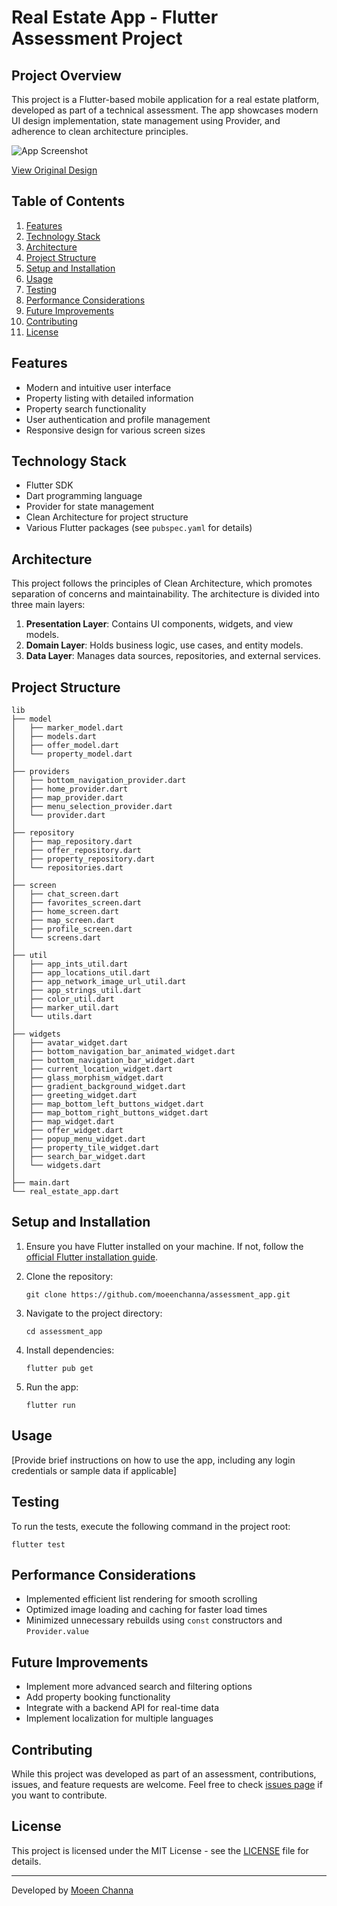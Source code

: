# Real Estate App - Flutter Assessment Project

## Project Overview

This project is a Flutter-based mobile application for a real estate platform, developed as part of a technical assessment. The app showcases modern UI design implementation, state management using Provider, and adherence to clean architecture principles.

![App Screenshot](https://cdn.dribbble.com/userupload/13098663/file/original-1edfb55ba7fba0334e532f095eb22da5.png?resize=1600x1200)

[View Original Design](https://dribbble.com/shots/23780608-Real-Estate-App)

## Table of Contents

1. [Features](#features)
2. [Technology Stack](#technology-stack)
3. [Architecture](#architecture)
4. [Project Structure](#project-structure)
5. [Setup and Installation](#setup-and-installation)
6. [Usage](#usage)
7. [Testing](#testing)
8. [Performance Considerations](#performance-considerations)
9. [Future Improvements](#future-improvements)
10. [Contributing](#contributing)
11. [License](#license)

## Features

- Modern and intuitive user interface
- Property listing with detailed information
- Property search functionality
- User authentication and profile management
- Responsive design for various screen sizes

## Technology Stack

- Flutter SDK
- Dart programming language
- Provider for state management
- Clean Architecture for project structure
- Various Flutter packages (see `pubspec.yaml` for details)

## Architecture

This project follows the principles of Clean Architecture, which promotes separation of concerns and maintainability. The architecture is divided into three main layers:

1. **Presentation Layer**: Contains UI components, widgets, and view models.
2. **Domain Layer**: Holds business logic, use cases, and entity models.
3. **Data Layer**: Manages data sources, repositories, and external services.

## Project Structure

```
lib
├── model
│   ├── marker_model.dart
│   ├── models.dart
│   ├── offer_model.dart
│   └── property_model.dart
│
├── providers
│   ├── bottom_navigation_provider.dart
│   ├── home_provider.dart
│   ├── map_provider.dart
│   ├── menu_selection_provider.dart
│   └── provider.dart
│
├── repository
│   ├── map_repository.dart
│   ├── offer_repository.dart
│   ├── property_repository.dart
│   └── repositories.dart
│
├── screen
│   ├── chat_screen.dart
│   ├── favorites_screen.dart
│   ├── home_screen.dart
│   ├── map_screen.dart
│   ├── profile_screen.dart
│   └── screens.dart
│
├── util
│   ├── app_ints_util.dart
│   ├── app_locations_util.dart
│   ├── app_network_image_url_util.dart
│   ├── app_strings_util.dart
│   ├── color_util.dart
│   ├── marker_util.dart
│   └── utils.dart
│
├── widgets
│   ├── avatar_widget.dart
│   ├── bottom_navigation_bar_animated_widget.dart
│   ├── bottom_navigation_bar_widget.dart
│   ├── current_location_widget.dart
│   ├── glass_morphism_widget.dart
│   ├── gradient_background_widget.dart
│   ├── greeting_widget.dart
│   ├── map_bottom_left_buttons_widget.dart
│   ├── map_bottom_right_buttons_widget.dart
│   ├── map_widget.dart
│   ├── offer_widget.dart
│   ├── popup_menu_widget.dart
│   ├── property_tile_widget.dart
│   ├── search_bar_widget.dart
│   └── widgets.dart
│
├── main.dart
└── real_estate_app.dart
```

## Setup and Installation

1. Ensure you have Flutter installed on your machine. If not, follow the [official Flutter installation guide](https://flutter.dev/docs/get-started/install).

2. Clone the repository:
   ```
   git clone https://github.com/moeenchanna/assessment_app.git
   ```

3. Navigate to the project directory:
   ```
   cd assessment_app
   ```

4. Install dependencies:
   ```
   flutter pub get
   ```

5. Run the app:
   ```
   flutter run
   ```

## Usage

[Provide brief instructions on how to use the app, including any login credentials or sample data if applicable]

## Testing

To run the tests, execute the following command in the project root:

```
flutter test
```

## Performance Considerations

- Implemented efficient list rendering for smooth scrolling
- Optimized image loading and caching for faster load times
- Minimized unnecessary rebuilds using `const` constructors and `Provider.value`

## Future Improvements

- Implement more advanced search and filtering options
- Add property booking functionality
- Integrate with a backend API for real-time data
- Implement localization for multiple languages

## Contributing

While this project was developed as part of an assessment, contributions, issues, and feature requests are welcome. Feel free to check [issues page](https://github.com/moeenchanna/assessment_app/issues) if you want to contribute.

## License

This project is licensed under the MIT License - see the [LICENSE](LICENSE) file for details.

---

Developed by [Moeen Channa](https://github.com/moeenchanna)